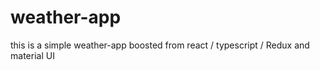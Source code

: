 # weather-app
this is a simple weather-app boosted from react / typescript / Redux and material UI 
